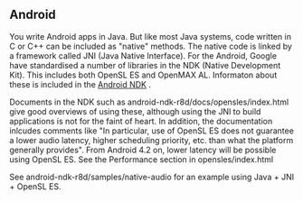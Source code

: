 
##  Android 


You write Android apps in Java. But like most Java systems,
code written in C or C++ can be included as "native" methods.
The native code is linked by a framework called JNI
(Java Native Interface). For the Android, Google have
standardised a number of libraries in the NDK (Native
Development Kit). This includes both OpenSL ES and OpenMAX AL.
Informaton about these is included in the [Android NDK](http://developer.android.com/tools/sdk/ndk/index.html) .


Documents in the NDK such as android-ndk-r8d/docs/opensles/index.html
give good overviews of using these, although using the JNI
to build applications is not for the faint of heart. In addition,
the documentation inlcudes comments like
"In particular, use
of OpenSL ES does not guarantee a lower audio latency, higher scheduling
priority, etc. than what the platform generally provides".
From Android 4.2 on, lower latency will be possible using OpenSL ES.
See the Performance section in
opensles/index.html


See android-ndk-r8d/samples/native-audio for an example using
Java + JNI + OpenSL ES.
